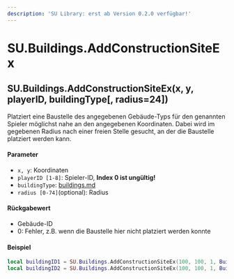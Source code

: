 ```yaml
---
description: 'SU Library: erst ab Version 0.2.0 verfügbar!'
---
```


# SU.Buildings.AddConstructionSiteEx

## SU.Buildings.AddConstructionSiteEx(x, y, playerID, buildingType\[, radius=24])

Platziert eine Baustelle des angegebenen Gebäude-Typs für den genannten Spieler möglichst nahe an den angegebenen Koordinaten. Dabei wird im gegebenen Radius nach einer freien Stelle gesucht, an der die Baustelle platziert werden kann.

#### Parameter

* `x, y`: Koordinaten
* `playerID [1-8]`: Spieler-ID, **Index 0 ist ungültig!**
* `buildingType`: [buildings.md](../../api-enums/buildings.md "mention")
* `radius [0-74]`(optional): Radius

#### Rückgabewert

* Gebäude-ID
* 0: Fehler, z.B. wenn die Baustelle hier nicht platziert werden konnte

#### Beispiel

```lua
local buildingID1 = SU.Buildings.AddConstructionSiteEx(100, 100, 1, Buildings.GUARDTOWERSMALL)    // Radius = 24
local buildingID2 = SU.Buildings.AddConstructionSiteEx(100, 100, 1, Buildings.GUARDTOWERSMALL, 10)    // Radius = 10
```
